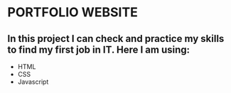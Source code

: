 # PORTFOLIO WEBSITE

## In this project I can check and practice my skills to find my first job in IT. Here I am using:
- HTML
- CSS
- Javascript
